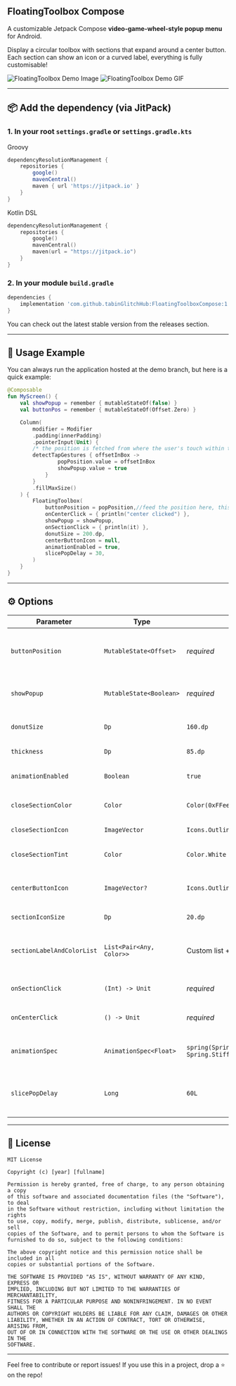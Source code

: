 ## FloatingToolbox Compose

A customizable Jetpack Compose **video-game-wheel-style popup menu** for Android.

Display a circular toolbox with sections that expand around a center button. Each section can show an icon or a curved label, everything is fully customisable!

![FloatingToolbox Demo Image](readmeAssets/FloatingToolBoxDemoSS.png)
![FloatingToolbox Demo GIF](readmeAssets/FloatingToolBoxDemoGif.gif)

---

## 📦 Add the dependency (via JitPack)

### 1. In your root `settings.gradle` or `settings.gradle.kts`

Groovy

```groovy
dependencyResolutionManagement {
    repositories {
        google()
        mavenCentral()
        maven { url 'https://jitpack.io' }
    }
}
````

Kotlin DSL

```kotlin
dependencyResolutionManagement {
    repositories {
        google()
        mavenCentral()
        maven(url = "https://jitpack.io")
    }
}
```

### 2. In your module `build.gradle`

```groovy
dependencies {
    implementation 'com.github.tabinGlitchHub:FloatingToolboxCompose:1.0.3'
}
```

You can check out the latest stable version from the releases section.



---

## 🚀 Usage Example

You can always run the application hosted at the demo branch, but here is a quick example:

```kotlin
@Composable
fun MyScreen() {
    val showPopup = remember { mutableStateOf(false) }
    val buttonPos = remember { mutableStateOf(Offset.Zero) }

    Column(
        modifier = Modifier
        .padding(innerPadding)
        .pointerInput(Unit) {
        /* the position is fetched from where the user's touch within the container's bounds*/
        detectTapGestures { offsetInBox ->
                popPosition.value = offsetInBox
                showPopup.value = true
            }
        }
        .fillMaxSize()
    ) {
        FloatingToolbox(
            buttonPosition = popPosition,//feed the position here, this will be the origin to render the composable
            onCenterClick = { println("center clicked") },
            showPopup = showPopup,
            onSectionClick = { println(it) },
            donutSize = 200.dp,
            centerButtonIcon = null,
            animationEnabled = true,
            slicePopDelay = 30,
        )
    }
}
```

---

## ⚙️ Options

| Parameter                  | Type                     | Default                                                     | Description                                                               |
| -------------------------- | ------------------------ | ----------------------------------------------------------- | ------------------------------------------------------------------------- |
| `buttonPosition`           | `MutableState<Offset>`   | *required*                                                  | Coordinates where the popup will be anchored (usually tap location).      |
| `showPopup`                | `MutableState<Boolean>`  | *required*                                                  | Controls the visibility of the popup. Set `false` to dismiss.             |
| `donutSize`                | `Dp`                     | `160.dp`                                                    | Total diameter of the circular menu.                                      |
| `thickness`                | `Dp`                     | `85.dp`                                                     | Width of the donut ring.                                                  |
| `animationEnabled`         | `Boolean`                | `true`                                                      | Whether sections animate as they appear.                                    |
| `closeSectionColor`        | `Color`                  | `Color(0xFFee6055)`                                         | Background color of the close (0th) section.                              |
| `closeSectionIcon`         | `ImageVector`            | `Icons.Outlined.Close`                                      | Icon shown in the close section.                                          |
| `closeSectionTint`         | `Color`                  | `Color.White`                                               | Tint color applied to `closeSectionIcon`.                                 |
| `centerButtonIcon`         | `ImageVector?`           | `Icons.Outlined.Edit`                                       | Icon rendered in the center of the donut (hides if `null`).                 |
| `sectionIconSize`          | `Dp`                     | `20.dp`                                                     | Size of icons in the donut ring.                                          |
| `sectionLabelAndColorList` | `List<Pair<Any, Color>>` | Custom list + mandatory close slice                         | Content for each section. `Any` can be a `String` or icon resource `Int`. |
| `onSectionClick`           | `(Int) -> Unit`          | *required*                                                  | Callback for when a section is tapped.                                    |
| `onCenterClick`            | `() -> Unit`             | *required*                                                  | Callback for when the center button is tapped.                            |
| `animationSpec`            | `AnimationSpec<Float>`   | `spring(Spring.DampingRatioLowBouncy, Spring.StiffnessLow)` | Specifies animation used when slices scale into view.                     |
| `slicePopDelay`            | `Long`                   | `60L`                                                       | Delay in ms between each slice’s animation (for staggered effect).        |


---

## 📄 License

```
MIT License

Copyright (c) [year] [fullname]

Permission is hereby granted, free of charge, to any person obtaining a copy
of this software and associated documentation files (the "Software"), to deal
in the Software without restriction, including without limitation the rights
to use, copy, modify, merge, publish, distribute, sublicense, and/or sell
copies of the Software, and to permit persons to whom the Software is
furnished to do so, subject to the following conditions:

The above copyright notice and this permission notice shall be included in all
copies or substantial portions of the Software.

THE SOFTWARE IS PROVIDED "AS IS", WITHOUT WARRANTY OF ANY KIND, EXPRESS OR
IMPLIED, INCLUDING BUT NOT LIMITED TO THE WARRANTIES OF MERCHANTABILITY,
FITNESS FOR A PARTICULAR PURPOSE AND NONINFRINGEMENT. IN NO EVENT SHALL THE
AUTHORS OR COPYRIGHT HOLDERS BE LIABLE FOR ANY CLAIM, DAMAGES OR OTHER
LIABILITY, WHETHER IN AN ACTION OF CONTRACT, TORT OR OTHERWISE, ARISING FROM,
OUT OF OR IN CONNECTION WITH THE SOFTWARE OR THE USE OR OTHER DEALINGS IN THE
SOFTWARE.
```

---

Feel free to contribute or report issues!
If you use this in a project, drop a ⭐️ on the repo!

